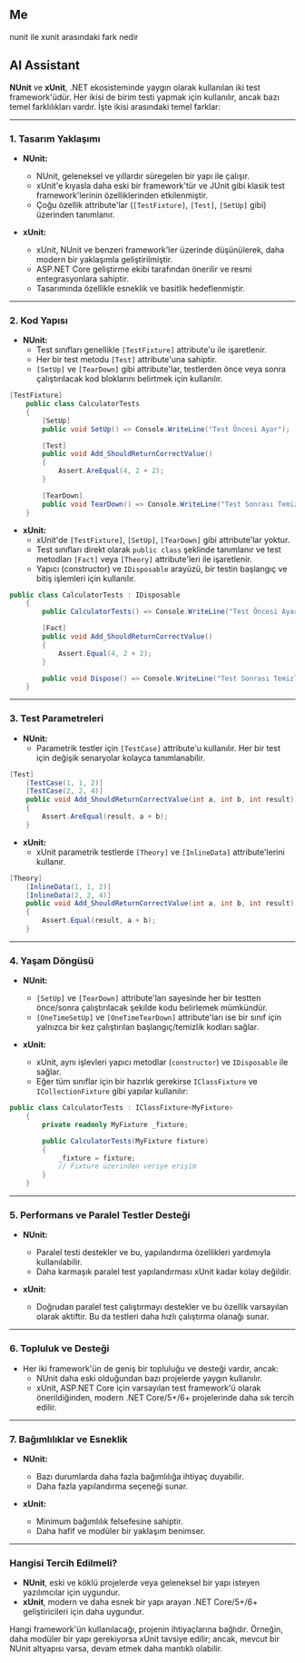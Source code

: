 
## Me
nunit ile xunit arasındaki fark nedir

## AI Assistant
**NUnit** ve **xUnit**, .NET ekosisteminde yaygın olarak kullanılan iki test framework'üdür. Her ikisi de birim testi yapmak için kullanılır, ancak bazı temel farklılıkları vardır. İşte ikisi arasındaki temel farklar:

---

### 1. **Tasarım Yaklaşımı**
- **NUnit:**
  - NUnit, geleneksel ve yıllardır süregelen bir yapı ile çalışır.
  - xUnit'e kıyasla daha eski bir framework'tür ve JUnit gibi klasik test framework'lerinin özelliklerinden etkilenmiştir.
  - Çoğu özellik attribute'lar (`[TestFixture]`, `[Test]`, `[SetUp]` gibi) üzerinden tanımlanır.

- **xUnit:**
  - xUnit, NUnit ve benzeri framework'ler üzerinde düşünülerek, daha modern bir yaklaşımla geliştirilmiştir.
  - ASP.NET Core geliştirme ekibi tarafından önerilir ve resmi entegrasyonlara sahiptir.
  - Tasarımında özellikle esneklik ve basitlik hedeflenmiştir.

---

### 2. **Kod Yapısı**
- **NUnit:**
  - Test sınıfları genellikle `[TestFixture]` attribute'u ile işaretlenir.
  - Her bir test metodu `[Test]` attribute'una sahiptir.
  - `[SetUp]` ve `[TearDown]` gibi attribute'lar, testlerden önce veya sonra çalıştırılacak kod bloklarını belirtmek için kullanılır.

```csharp
[TestFixture]
    public class CalculatorTests
    {
        [SetUp]
        public void SetUp() => Console.WriteLine("Test Öncesi Ayar");

        [Test]
        public void Add_ShouldReturnCorrectValue()
        {
            Assert.AreEqual(4, 2 + 2);
        }

        [TearDown]
        public void TearDown() => Console.WriteLine("Test Sonrası Temizlik");
    }
```

- **xUnit:**
  - xUnit'de `[TestFixture]`, `[SetUp]`, `[TearDown]` gibi attribute'lar yoktur.
  - Test sınıfları direkt olarak `public class` şeklinde tanımlanır ve test metodları `[Fact]` veya `[Theory]` attribute'leri ile işaretlenir.
  - Yapıcı (constructor) ve `IDisposable` arayüzü, bir testin başlangıç ve bitiş işlemleri için kullanılır.

```csharp
public class CalculatorTests : IDisposable
    {
        public CalculatorTests() => Console.WriteLine("Test Öncesi Ayar");

        [Fact]
        public void Add_ShouldReturnCorrectValue()
        {
            Assert.Equal(4, 2 + 2);
        }

        public void Dispose() => Console.WriteLine("Test Sonrası Temizlik");
    }
```

---

### 3. **Test Parametreleri**
- **NUnit:**
  - Parametrik testler için `[TestCase]` attribute'u kullanılır. Her bir test için değişik senaryolar kolayca tanımlanabilir.
```csharp
[Test]
    [TestCase(1, 1, 2)]
    [TestCase(2, 2, 4)]
    public void Add_ShouldReturnCorrectValue(int a, int b, int result)
    {
        Assert.AreEqual(result, a + b);
    }
```

- **xUnit:**
  - xUnit parametrik testlerde `[Theory]` ve `[InlineData]` attribute'lerini kullanır.
```csharp
[Theory]
    [InlineData(1, 1, 2)]
    [InlineData(2, 2, 4)]
    public void Add_ShouldReturnCorrectValue(int a, int b, int result)
    {
        Assert.Equal(result, a + b);
    }
```

---

### 4. **Yaşam Döngüsü**
- **NUnit:**
  - `[SetUp]` ve `[TearDown]` attribute'ları sayesinde her bir testten önce/sonra çalıştırılacak şekilde kodu belirlemek mümkündür.
  - `[OneTimeSetUp]` ve `[OneTimeTearDown]` attribute'ları ise bir sınıf için yalnızca bir kez çalıştırılan başlangıç/temizlik kodları sağlar.

- **xUnit:**
  - xUnit, aynı işlevleri yapıcı metodlar (`constructor`) ve `IDisposable` ile sağlar.
  - Eğer tüm sınıflar için bir hazırlık gerekirse `IClassFixture` ve `ICollectionFixture` gibi yapılar kullanılır:
```csharp
public class CalculatorTests : IClassFixture<MyFixture>
    {
        private readonly MyFixture _fixture;

        public CalculatorTests(MyFixture fixture)
        {
            _fixture = fixture;
            // Fixture üzerinden veriye erişim
        }
    }
```

---

### 5. **Performans ve Paralel Testler Desteği**
- **NUnit:**
  - Paralel testi destekler ve bu, yapılandırma özellikleri yardımıyla kullanılabilir.
  - Daha karmaşık paralel test yapılandırması xUnit kadar kolay değildir.
  
- **xUnit:**
  - Doğrudan paralel test çalıştırmayı destekler ve bu özellik varsayılan olarak aktiftir. Bu da testleri daha hızlı çalıştırma olanağı sunar.

---

### 6. **Topluluk ve Desteği**
- Her iki framework'ün de geniş bir topluluğu ve desteği vardır, ancak:
  - NUnit daha eski olduğundan bazı projelerde yaygın kullanılır.
  - xUnit, ASP.NET Core için varsayılan test framework'ü olarak önerildiğinden, modern .NET Core/5+/6+ projelerinde daha sık tercih edilir.

---

### 7. **Bağımlılıklar ve Esneklik**
- **NUnit:**
  - Bazı durumlarda daha fazla bağımlılığa ihtiyaç duyabilir.
  - Daha fazla yapılandırma seçeneği sunar.
  
- **xUnit:**
  - Minimum bağımlılık felsefesine sahiptir.
  - Daha hafif ve modüler bir yaklaşım benimser.

---

### Hangisi Tercih Edilmeli?
- **NUnit**, eski ve köklü projelerde veya geleneksel bir yapı isteyen yazılımcılar için uygundur.
- **xUnit**, modern ve daha esnek bir yapı arayan .NET Core/5+/6+ geliştiricileri için daha uygundur.

Hangi framework'ün kullanılacağı, projenin ihtiyaçlarına bağlıdır. Örneğin, daha modüler bir yapı gerekiyorsa xUnit tavsiye edilir; ancak, mevcut bir NUnit altyapısı varsa, devam etmek daha mantıklı olabilir.

